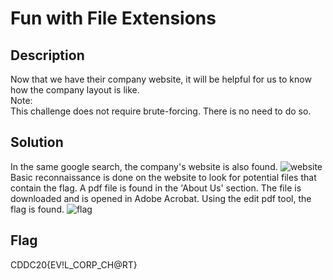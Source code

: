 # Fun with File Extensions

## Description 

Now that we have their company website, it will be helpful for us to know how the company layout is like. <br>
Note: <br>
This challenge does not require brute-forcing. There is no need to do so.

## Solution 

In the same google search, the company's website is also found. 
![website]()
Basic reconnaissance is done on the website to look for potential files that contain the flag. A pdf file is found in the 'About Us' section. 
The file is downloaded and is opened in Adobe Acrobat. Using the edit pdf tool, the flag is found. 
![flag]()

## Flag

CDDC20{EV!L_CORP_CH@RT}
